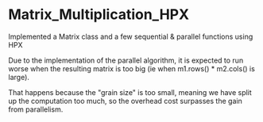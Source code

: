 # Matrix_Multiplication_HPX
Implemented a Matrix class and a few sequential &amp; parallel functions using HPX

Due to the implementation of the parallel algorithm, it is expected to run worse when the resulting matrix is too big 
(ie when m1.rows() * m2.cols() is large).

That happens because the "grain size" is too small, meaning we have split up the computation too much, so the overhead cost surpasses the gain from parallelism.
